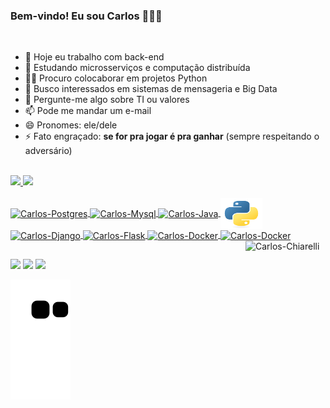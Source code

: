 ### Bem-vindo! Eu sou Carlos ✌🏼🤓

<br>

- 💼 Hoje eu trabalho com back-end
- 🌱 Estudando microsserviços e computação distribuída
- 🤝🏻 Procuro colocaborar em projetos Python
- 🤔 Busco interessados em sistemas de mensageria e Big Data
- 💬 Pergunte-me algo sobre TI ou valores
- 📫 Pode me mandar um e-mail
- 😄 Pronomes: ele/dele
- ⚡ Fato engraçado: **se for pra jogar é pra ganhar** (sempre respeitando o adversário)

<br>

<div>
  <a href="https://carloschiarelli.github.io/sobre-mim/">
  <img height="180em" src="https://github-readme-stats.vercel.app/api?username=CarlosChiarelli&show_icons=true&theme=dracula&include_all_commits=true&count_private=true"/>
  <img height="180em" src="https://github-readme-stats.vercel.app/api/top-langs/?username=CarlosChiarelli&layout=compact&langs_count=7&theme=dracula"/>
</div>
  
<div style="display: inline_block"><br>
<img align="center" alt="Carlos-Postgres" height="50" width="67" src="https://cdn.jsdelivr.net/gh/devicons/devicon/icons/postgresql/postgresql-original.svg">
<img align="center" alt="Carlos-Mysql" height="50" width="67" src="https://cdn.jsdelivr.net/gh/devicons/devicon/icons/mysql/mysql-original-wordmark.svg">
<img align="center" alt="Carlos-Java" height="50" width="67" src="https://cdn.jsdelivr.net/gh/devicons/devicon/icons/java/java-original-wordmark.svg">
<img align="center" alt="Carlos-Python" height="50" width="67" src="https://raw.githubusercontent.com/devicons/devicon/master/icons/python/python-original.svg">
<img align="center" alt="Carlos-Django" height="50" width="67" src="https://cdn.jsdelivr.net/gh/devicons/devicon/icons/django/django-original.svg">
<img align="center" alt="Carlos-Flask" height="50" width="67" src="https://cdn.jsdelivr.net/gh/devicons/devicon/icons/flask/flask-original-wordmark.svg">
<img align="center" alt="Carlos-Docker" height="50" width="67" src="https://cdn.jsdelivr.net/gh/devicons/devicon/icons/docker/docker-original.svg">
<img align="center" alt="Carlos-Docker" height="50" width="67" src="https://cdn.jsdelivr.net/gh/devicons/devicon/icons/kubernetes/kubernetes-plain.svg">


  
    
  <img align="right" alt="Carlos-Chiarelli" height="160" width="128"  src="https://github.com/CarlosChiarelli/CarlosChiarelli/blob/main/WhatsApp-Video-2021-07-30-at-09.33.28.gif">
</div>
  
##

<div> 
  <a href="https://www.instagram.com/carlos_chiarelli/" target="_blank"><img src="https://img.shields.io/badge/-Instagram-%23E4405F?style=for-the-badge&logo=instagram&logoColor=white" target="_blank"></a>
  <a href = "mailto:ca.chiarelli.97@gmail.com"><img src="https://img.shields.io/badge/-Gmail-%23333?style=for-the-badge&logo=gmail&logoColor=white" target="_blank"></a>
  <a href="https://www.linkedin.com/in/carlos-augusto-jardim-chiarelli-9663b895/" target="_blank"><img src="https://img.shields.io/badge/-LinkedIn-%230077B5?style=for-the-badge&logo=linkedin&logoColor=white" target="_blank"></a> 
 
  ![Snake animation](https://github.com/rafaballerini/rafaballerini/blob/output/github-contribution-grid-snake.svg)
 
</div>
